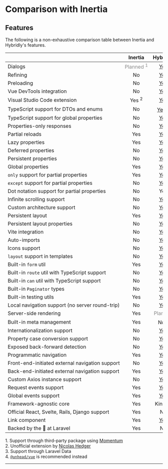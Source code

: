 # Comparison with Inertia

## Features

The following is a non-exhaustive comparison table between Inertia and Hybridly's features.

|                                                 |                      Inertia                      |                          Hybridly                          |
| ----------------------------------------------- | :-----------------------------------------------: | :--------------------------------------------------------: |
| Dialogs                                         | <span class="planned">Planned <sup>1</sup></span> |                 [Yes](../guide/dialogs.md)                 |
| Refining                                        |            <span class="no">No</span>             |                [Yes](../guide/refining.md)                 |
| Preloading                                      |            <span class="no">No</span>             |     [Yes](../guide/navigation.md#preloading-requests)      |
| Vue DevTools integration                        |            <span class="no">No</span>             |                    [Yes](./devtools.md)                    |
| Visual Studio Code extension                    |                 Yes <sup>2</sup>                  |               [Yes](./visual-studio-code.md)               |
| TypeScript support for DTOs and enums           |            <span class="no">No</span>             |         [Yes <sup>3</sup>](../guide/typescript.md)         |
| TypeScript support for global properties        |            <span class="no">No</span>             |      [Yes](./global-properties.md#typescript-support)      |
| Properties-only responses                       |            <span class="no">No</span>             |      [Yes](../guide/responses.md#updating-properties)      |
| Partial reloads                                 |                        Yes                        |             [Yes](../guide/partial-reloads.md)             |
| Lazy properties                                 |                        Yes                        | [Yes](../guide/partial-reloads.md#partial-only-properties) |
| Deferred properties                             |            <span class="no">No</span>             |   [Yes](../guide/partial-reloads.md#deferred-properties)   |
| Persistent properties                           |            <span class="no">No</span>             |             [Yes](./persistent-properties.md)              |
| Global properties                               |                        Yes                        |            [Yes](../guide/global-properties.md)            |
| `only` support for partial properties           |                        Yes                        |            [Yes](../api/router/options.md#only)            |
| `except` support for partial properties         |            <span class="no">No</span>             |           [Yes](../api/router/options.md#except)           |
| Dot notation support for partial properties     |            <span class="no">No</span>             |                            Yes                             |
| Infinite scrolling support                      |            <span class="no">No</span>             |        [Yes](../api/router/options.md#preserveurl)         |
| Custom architecture support                     |            <span class="no">No</span>             |              [Yes](../guide/architecture.md)               |
| Persistent layout                               |                        Yes                        |  [Yes](../guide/pages-and-layouts.md#persistent-layouts)   |
| Persistent layout properties                    |            <span class="no">No</span>             |      [Yes](../api/utils/define-layout-properties.md)       |
| Vite integration                                |            <span class="no">No</span>             |              [Yes](../configuration/vite.md)               |
| Auto-imports                                    |            <span class="no">No</span>             |        [Yes](../configuration/vite.md#auto-imports)        |
| Icons support                                   |            <span class="no">No</span>             |           [Yes](../configuration/vite.md#icons)            |
| `layout` support in templates                   |            <span class="no">No</span>             |            [Yes](../guide/pages-and-layouts.md)            |
| Built-in `form` util                            |                        Yes                        |              [Yes](../api/utils/use-form.md)               |
| Built-in `route` util with TypeScript support   |            <span class="no">No</span>             |                [Yes](../api/utils/route.md)                |
| Built-in `can` util with TypeScript support     |            <span class="no">No</span>             |                 [Yes](../api/utils/can.md)                 |
| Built-in `Paginator` types                      |            <span class="no">No</span>             |               [Yes](./responses.md#overview)               |
| Built-in testing utils                          |                        Yes                        |              [Yes](../api/laravel/testing.md)              |
| Local navigation support (no server round-trip) |            <span class="no">No</span>             |            [Yes](../api/router/utils.md#local)             |
| Server-side rendering                           |                        Yes                        | <span class="planned" title="at some point">Planned</span> |
| Built-in meta management                        |                        Yes                        |          <span class="no">No <sup>4</sup></span>           |
| Internationalization support                    |            <span class="no">No</span>             |                  [Yes](../guide/i18n.md)                   |
| Property case conversion support                |            <span class="no">No</span>             |             [Yes](../guide/case-conversion.md)             |
| Exposed back-forward detection                  |            <span class="no">No</span>             |          [Yes](../api/utils/use-back-forward.md)           |
| Programmatic navigation                         |                        Yes                        |       [Yes](../guide/navigation.md#programmatically)       |
| Front-end-initiated external navigation support |            <span class="no">No</span>             |           [Yes](../api/router/utils.md#external)           |
| Back-end-initiated external navigation support  |                        Yes                        |     [Yes](../api/laravel/functions.md#to_external_url)     |
| Custom Axios instance support                   |            <span class="no">No</span>             |      [Yes](../api/utils/initialize-hybridly.md#axios)      |
| Request events support                          |                        Yes                        |           [Yes](../api/router/options.md#hooks)            |
| Global events support                           |                        Yes                        |                  [Yes](../guide/hooks.md)                  |
| Framework-agnostic core                         |                        Yes                        |                          Kind of                           |
| Official React, Svelte, Rails, Django support   |                        Yes                        |                 <span class="no">No</span>                 |
| Link component                                  |                        Yes                        |          [Yes](../api/components/router-link.md)           |
| Backed by the 🐐 at Laravel                      |                        Yes                        |                 <span class="no">No</span>                 |

<div class="opacity-80">
  1. Support through third-party package using <a href="https://github.com/lepikhinb/momentum-modal">Momentum</a> <br />
  2. Unofficial extension by <a href="https://twitter.com/nicolashedger">Nicolas Hedger</a> <br />
  3. Support through Laravel Data <br />
  4. <a href="https://unhead.unjs.io/"><code>@unhead/vue</code></a> is recommended instead <br />
</div>

<style>
table a {
  @apply underline decoration-dashed decoration-offset-4;
}

.no {
  @apply font-medium dark:text-red-400/50 text-red-700/50;
}

.planned {
  opacity: .5;
}

tbody > tr > td {
  width: 100%;
  white-space: nowrap;
}
</style>
****
